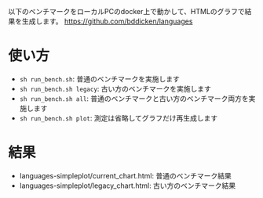 以下のベンチマークをローカルPCのdocker上で動かして、HTMLのグラフで結果を生成します。
https://github.com/bddicken/languages

# 使い方

- `sh run_bench.sh`: 普通のベンチマークを実施します
- `sh run_bench.sh legacy`: 古い方のベンチマークを実施します
- `sh run_bench.sh all`: 普通のベンチマークと古い方のベンチマーク両方を実施します
- `sh run_bench.sh plot`: 測定は省略してグラフだけ再生成します

# 結果

- languages-simpleplot/current_chart.html: 普通のベンチマーク結果
- languages-simpleplot/legacy_chart.html: 古い方のベンチマーク結果
